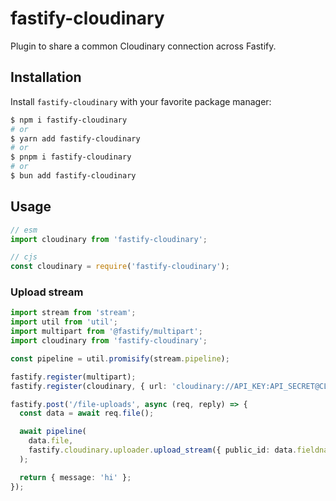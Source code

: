 # fastify-cloudinary

Plugin to share a common Cloudinary connection across Fastify.

## Installation

Install `fastify-cloudinary` with your favorite package manager:

```sh
$ npm i fastify-cloudinary
# or
$ yarn add fastify-cloudinary
# or
$ pnpm i fastify-cloudinary
# or
$ bun add fastify-cloudinary
```

## Usage

```js
// esm
import cloudinary from 'fastify-cloudinary';

// cjs
const cloudinary = require('fastify-cloudinary');
```

### Upload stream

```ts
import stream from 'stream';
import util from 'util';
import multipart from '@fastify/multipart';
import cloudinary from 'fastify-cloudinary';

const pipeline = util.promisify(stream.pipeline);

fastify.register(multipart);
fastify.register(cloudinary, { url: 'cloudinary://API_KEY:API_SECRET@CLOUD_NAME' });

fastify.post('/file-uploads', async (req, reply) => {
  const data = await req.file();

  await pipeline(
    data.file,
    fastify.cloudinary.uploader.upload_stream({ public_id: data.fieldname }),
  );

  return { message: 'hi' };
});
```
